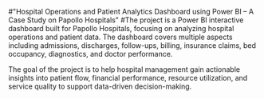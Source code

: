 #"Hospital Operations and Patient Analytics Dashboard using Power BI – A Case Study on Papollo Hospitals"
#The project is a Power BI interactive dashboard built for Papollo Hospitals, focusing on analyzing hospital operations and patient data. The dashboard covers multiple aspects including admissions, discharges, follow-ups, billing, insurance claims, bed occupancy, diagnostics, and doctor performance.

The goal of the project is to help hospital management gain actionable insights into patient flow, financial performance, resource utilization, and service quality to support data-driven decision-making.
